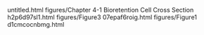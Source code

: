 untitled.html
figures/Chapter 4-1 Bioretention Cell Cross Section
h2p6d97sl1.html
figures/Figure3
07epaf6roig.html
figures/Figure1
d1cmcocnbmg.html
